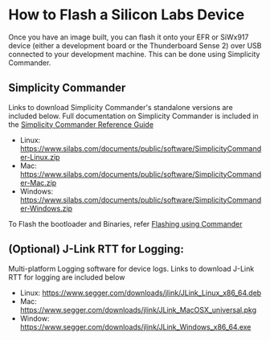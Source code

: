 # How to Flash a Silicon Labs Device

Once you have an image built, you can flash it onto your EFR or SiWx917 device (either a development board or the Thunderboard Sense 2) over USB connected to your development machine. This can be done using Simplicity Commander.

## Simplicity Commander

Links to download Simplicity Commander's standalone versions are included below. Full documentation on Simplicity Commander is included in the [Simplicity Commander Reference Guide](https://www.silabs.com/documents/public/user-guides/ug162-simplicity-commander-reference-guide.pdf)

- Linux: https://www.silabs.com/documents/public/software/SimplicityCommander-Linux.zip
- Mac: https://www.silabs.com/documents/public/software/SimplicityCommander-Mac.zip
- Windows: https://www.silabs.com/documents/public/software/SimplicityCommander-Windows.zip

To Flash the bootloader and Binaries, refer [Flashing using Commander](./FUNDAMENTALS-DATA-MODEL.md)


## (Optional) J-Link RTT for Logging:

Multi-platform Logging software for device logs. Links to download J-Link RTT for logging are included below
 - Linux: https://www.segger.com/downloads/jlink/JLink_Linux_x86_64.deb
 - Mac: https://www.segger.com/downloads/jlink/JLink_MacOSX_universal.pkg
 - Window: https://www.segger.com/downloads/jlink/JLink_Windows_x86_64.exe
